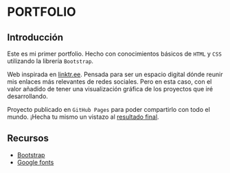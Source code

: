 # PORTFOLIO

## Introducción

Este es mi primer portfolio. Hecho con conocimientos básicos de `HTML` y `CSS` utilizando la librería `Bootstrap`.

Web inspirada en [linktr.ee](https://linktr.ee/). Pensada para ser un espacio digital dónde reunir mis enlaces más relevantes de redes sociales. Pero en esta caso, con el valor añadido de tener una visualización gráfica de los proyectos que iré desarrollando. 

Proyecto publicado en `GitHub Pages` para poder compartirlo con todo el mundo. ¡Hecha tu mismo un vistazo al [resultado final](/).


## Recursos

- [Bootstrap](https://getbootstrap.com/)
- [Google fonts](https://fonts.google.com/)